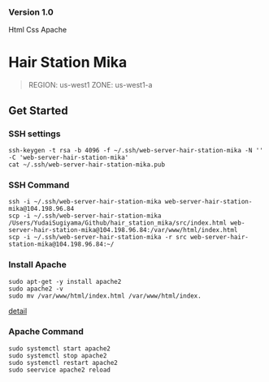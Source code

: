 ### Version 1.0
Html
Css
Apache

# Hair Station Mika

>REGION: us-west1
>ZONE: us-west1-a

## Get Started
### SSH settings
```
ssh-keygen -t rsa -b 4096 -f ~/.ssh/web-server-hair-station-mika -N '' -C 'web-server-hair-station-mika' 
cat ~/.ssh/web-server-hair-station-mika.pub
```

### SSH Command
```
ssh -i ~/.ssh/web-server-hair-station-mika web-server-hair-station-mika@104.198.96.84
scp -i ~/.ssh/web-server-hair-station-mika /Users/YudaiSugiyama/Github/hair_station_mika/src/index.html web-server-hair-station-mika@104.198.96.84:/var/www/html/index.html
scp -i ~/.ssh/web-server-hair-station-mika -r src web-server-hair-station-mika@104.198.96.84:~/
```

### Install Apache

```
sudo apt-get -y install apache2
sudo apache2 -v
sudo mv /var/www/html/index.html /var/www/html/index.
```

[detail](https://zenn.dev/knockknock/articles/10aa24fde47c45)

### Apache Command
```
sudo systemctl start apache2
sudo systemctl stop apache2
sudo systemctl restart apache2
sudo seervice apache2 reload
```
